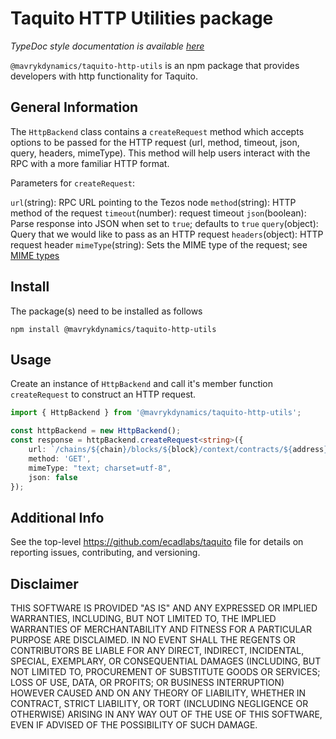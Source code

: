# Taquito HTTP Utilities package
*TypeDoc style documentation is available [here](https://taquito.mavryk.org/typedoc/modules/_taquito_http_utils.html)*

`@mavrykdynamics/taquito-http-utils` is an npm package that provides developers with http functionality for Taquito.

## General Information

The `HttpBackend` class contains a `createRequest` method which accepts options to be passed for the HTTP request (url, method, timeout, json, query, headers, mimeType). This method will help users interact with the RPC with a more familiar HTTP format.

Parameters for `createRequest`:

`url`(string): RPC URL pointing to the Tezos node 
`method`(string): HTTP method of the request
`timeout`(number): request timeout 
`json`(boolean): Parse response into JSON when set to `true`; defaults to `true`
`query`(object): Query that we would like to pass as an HTTP request
`headers`(object): HTTP request header 
`mimeType`(string): Sets the MIME type of the request; see [MIME types](https://developer.mozilla.org/en-US/docs/Web/HTTP/Basics_of_HTTP/MIME_types)


## Install
The package(s) need to be installed as follows
```
npm install @mavrykdynamics/taquito-http-utils
```

## Usage
Create an instance of `HttpBackend` and call it's member function `createRequest` to construct an HTTP request. 
```ts
import { HttpBackend } from '@mavrykdynamics/taquito-http-utils';

const httpBackend = new HttpBackend();
const response = httpBackend.createRequest<string>({
    url: `/chains/${chain}/blocks/${block}/context/contracts/${address}/script`,
    method: 'GET',
    mimeType: "text; charset=utf-8",
    json: false
});

```

## Additional Info
See the top-level https://github.com/ecadlabs/taquito file for details on reporting issues, contributing, and versioning.


## Disclaimer

THIS SOFTWARE IS PROVIDED "AS IS" AND ANY EXPRESSED OR IMPLIED WARRANTIES, INCLUDING, BUT NOT LIMITED TO, THE IMPLIED WARRANTIES OF MERCHANTABILITY AND FITNESS FOR A PARTICULAR PURPOSE ARE DISCLAIMED. IN NO EVENT SHALL THE REGENTS OR CONTRIBUTORS BE LIABLE FOR ANY DIRECT, INDIRECT, INCIDENTAL, SPECIAL, EXEMPLARY, OR CONSEQUENTIAL DAMAGES (INCLUDING, BUT NOT LIMITED TO, PROCUREMENT OF SUBSTITUTE GOODS OR SERVICES; LOSS OF USE, DATA, OR PROFITS; OR BUSINESS INTERRUPTION) HOWEVER CAUSED AND ON ANY THEORY OF LIABILITY, WHETHER IN CONTRACT, STRICT LIABILITY, OR TORT (INCLUDING NEGLIGENCE OR OTHERWISE) ARISING IN ANY WAY OUT OF THE USE OF THIS SOFTWARE, EVEN IF ADVISED OF THE POSSIBILITY OF SUCH DAMAGE.
